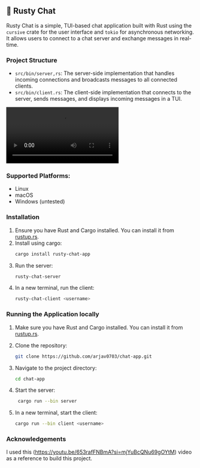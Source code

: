 ## 🎀 Rusty Chat 

Rusty Chat is a simple, TUI-based chat application built with Rust using the `cursive` crate for the user interface and `tokio` for asynchronous networking. It allows users to connect to a chat server and exchange messages in real-time.

### Project Structure
- `src/bin/server,rs`: The server-side implementation that handles incoming connections and broadcasts messages to all connected clients.
- `src/bin/client.rs`: The client-side implementation that connects to the server, sends messages, and displays incoming messages in a TUI.

![DemoVideo](https://hc-cdn.hel1.your-objectstorage.com/s/v3/f93913ca34e50ba2272f34076d9d5766000b0cc3_2025-09-29_22-36-09.mp4)

### Supported Platforms:
- Linux
- macOS
- Windows (untested)

### Installation
1. Ensure you have Rust and Cargo installed. You can install it from [rustup.rs](https://rustup.rs/).
2. Install using cargo:
   ```bash
   cargo install rusty-chat-app
    ```
3. Run the server:
    ```bash
    rusty-chat-server
    ```
4. In a new terminal, run the client:
    ```bash
    rusty-chat-client <username>
    ```

### Running the Application locally
1. Make sure you have Rust and Cargo installed. You can install it from [rustup.rs](https://rustup.rs/).
2. Clone the repository:
   ```bash
   git clone https://github.com/arjav0703/chat-app.git
   ```

3. Navigate to the project directory:
   ```bash
   cd chat-app
   ```

4. Start the server:
   ```bash
    cargo run --bin server
    ```

5. In a new terminal, start the client:
    ```bash
    cargo run --bin client <username>
    ```

### Acknowledgements
I used this (https://youtu.be/653rafFNBmA?si=mjYuBcQNu69gOYtM) video as a reference to build this project.
